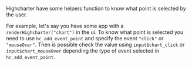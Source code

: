 Highcharter have some helpers function to know what point is selected by the
user. 

For example, let's say you have some app with a `renderHighcharter("chart")` in
the ui. To know what point is selected you need to use `hc_add_event_point` 
and specify the event `"click"`  or `"mouseOver"`. Then is possible check 
the value using `input$chart_click` or `input$chart_mouseOver` depending the
type of event selected in `hc_add_event_point`.

